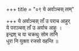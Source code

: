 +++
title = "०९ ये अर्वाञ्चस् ताम्"

+++
ये अर्वाञ्चस् ताँ उ पराच आहुर्  
ये पराञ्चस् ताँ उ अर्वाच आहुः ।  
इन्द्रश् च या चक्रथुः सोम तानि  
धुरा नि युक्ता रजसो वहन्ति ॥